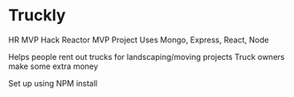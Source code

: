 # Truckly
HR MVP
Hack Reactor MVP Project
Uses Mongo, Express, React, Node

Helps people rent out trucks for landscaping/moving projects
Truck owners make some extra money


Set up using NPM install


